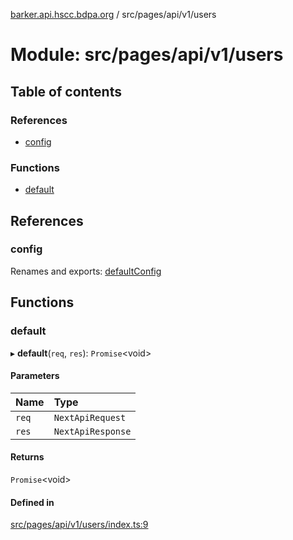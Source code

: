 [barker.api.hscc.bdpa.org][1] / src/pages/api/v1/users

# Module: src/pages/api/v1/users

## Table of contents

### References

- [config][2]

### Functions

- [default][3]

## References

### config

Renames and exports: [defaultConfig][4]

## Functions

### default

▸ **default**(`req`, `res`): `Promise`\<void>

#### Parameters

| Name  | Type              |
| :---- | :---------------- |
| `req` | `NextApiRequest`  |
| `res` | `NextApiResponse` |

#### Returns

`Promise`\<void>

#### Defined in

[src/pages/api/v1/users/index.ts:9][5]

[1]: ../README.md
[2]: src_pages_api_v1_users.md#config
[3]: src_pages_api_v1_users.md#default
[4]: src_backend_middleware.md#defaultconfig
[5]:
  https://github.com/nhscc/barker.api.hscc.bdpa.org/blob/b8087e9/src/pages/api/v1/users/index.ts#L9
